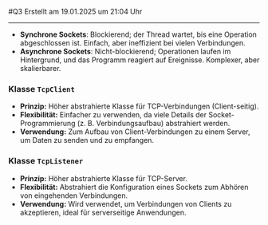 #Q3 Erstellt am 19.01.2025 um 21:04 Uhr

---

- **Synchrone Sockets**: Blockierend; der Thread wartet, bis eine Operation abgeschlossen ist. Einfach, aber ineffizient bei vielen Verbindungen.
- **Asynchrone Sockets**: Nicht-blockierend; Operationen laufen im Hintergrund, und das Programm reagiert auf Ereignisse. Komplexer, aber skalierbarer.

### **Klasse `TcpClient`**

- **Prinzip:** Höher abstrahierte Klasse für TCP-Verbindungen (Client-seitig).
- **Flexibilität:** Einfacher zu verwenden, da viele Details der Socket-Programmierung (z. B. Verbindungsaufbau) abstrahiert werden.
- **Verwendung:** Zum Aufbau von Client-Verbindungen zu einem Server, um Daten zu senden und zu empfangen.


### **Klasse `TcpListener`**

- **Prinzip:** Höher abstrahierte Klasse für TCP-Server.
- **Flexibilität:** Abstrahiert die Konfiguration eines Sockets zum Abhören von eingehenden Verbindungen.
- **Verwendung:** Wird verwendet, um Verbindungen von Clients zu akzeptieren, ideal für serverseitige Anwendungen.